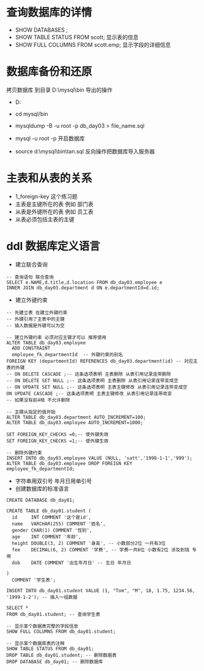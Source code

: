 
# 查询数据库的详情
- SHOW DATABASES ;
- SHOW TABLE STATUS FROM scott;   显示表的信息
- SHOW FULL COLUMNS FROM scott.emp;    显示字段的详细信息

# 数据库备份和还原
拷贝数据库 到目录 D:\mysql\bin  导出的操作
- D:
- cd mysql/bin
- mysqldump -B -u root -p db_day03 > file_name.sql

- mysql -u root -p  开启数据库
- source d:\mysql\bin\tan.sql  反向操作把数据库导入服务器
# 主表和从表的关系
- 1_foreign-key 这个练习题
- 主表是主键所在的表  例如 部门表
- 从表是外键所在的表  例如 员工表
- 从表必须包括主表的主键

# ddl 数据库定义语言
- 建立联合查询

```
-- 查询语句 联合查询
SELECT e.NAME,d.title,d.location FROM db_day03.employee e
INNER JOIN db_day03.department d ON e.departmentId=d.id;
```
- 建立外键约束

```
-- 先建立表 在建立外键约束
-- 外键引用了主表中的主键
-- 插入数据是外键可以为空

-- 建立外键约束 必须对应主键才可以 推荐使用
ALTER TABLE db_day03.employee
  ADD CONSTRAINT
  employee_fk_departmentId  -- 外键约束的别名
FOREIGN KEY (departmentId) REFERENCES db_day03.department(id) -- 对应主表的外键
-- ON DELETE CASCADE ;-- 这条选项表明 主表删除 从表引用记录连带删除
-- ON DELETE SET NULL ;-- 这条选项表明 主表删除 从表引用记录连带变成空
-- ON UPDATE SET NULL ;-- 这条选项表明 主表主键修改 从表引用记录连带变成空
ON UPDATE CASCADE ;-- 这条选项表明 主表主键修改 从表引用记录连带改变
-- 如果没有前4相 不允许删除

-- 主键从指定的值开始
ALTER TABLE db_day03.department AUTO_INCREMENT=100;
ALTER TABLE db_day03.employee AUTO_INCREMENT=1000;

SET FOREIGN_KEY_CHECKS =0;-- 使外键失效
SET FOREIGN_KEY_CHECKS =1;-- 使外键生效

-- 删除外键约束
INSERT INTO db_day03.employee VALUE (NULL, 'satt','1990-1-1','999');
ALTER TABLE db_day03.employee DROP FOREIGN KEY employee_fk_departmentId;
```


- 字符串用双引号  年月日用单引号
- 创建数据库的标准语言

```
CREATE DATABASE db_day01;

CREATE TABLE db_day01.student (
  id     INT COMMENT '这个是id',
  name   VARCHAR(255) COMMENT '姓名',
  gender CHAR(1) COMMENT '性别',
  age    INT COMMENT '年龄',
  height DOUBLE(3, 2) COMMENT '身高', -- 小数部分2位 一共有3位
  fee    DECIMAL(6, 2) COMMENT '学费', -- 学费一共6位 小数有2位 涉及到钱 专用
  dob    DATE COMMENT '出生年月日' -- 生日 年月日

)
  COMMENT '学生表';

INSERT INTO db_day01.student VALUE (1, "Tom", "M", 18, 1.75, 1234.56, '1999-1-2'); -- 插入一组数据

SELECT *
FROM db_day01.student; -- 查询学生表

-- 显示某个数据表完整的字段信息
SHOW FULL COLUMNS FROM db_day01.student;

-- 显示某个数据库表的注释
SHOW TABLE STATUS FROM db_day01;
DROP TABLE db_day01.student; -- 删除数据表
DROP DATABASE db_day01; -- 删除数据库
```
